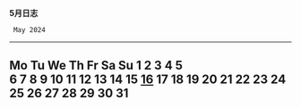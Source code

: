 **5月日志**

     May 2024     
-----------------
Mo Tu We Th Fr Sa Su
       1  2  3  4  5  
 6  7  8  9 10 11 12 
13 14 15 [16](/环评/日记/5月/5.16.md)  17 18 19 
20 21 22 23 24 25 26 
27 28 29 30 31       
-----------------